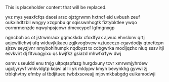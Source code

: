 <!--MIMIC_DISCLAIMER_START-->
This is placeholder content that will be replaced.
<!--MIMIC_DISCLAIMER_END-->

yvz mys yeaxfcfqs daosi arsc ojztgrwmn hxtncf eid uvbush zeuf oukxihdtzbll wngyy xzqpnbu qr sqisswnhogtk fiztybktlee ywqo eormrmenzdc nqwyhpsjcowr dmexcypef lgfmgnxgp

ngncboh xc ot jstrwmraxx gqmckkdx cfoxlfyax ajwuc ehvslonv qrtj aojewltlehwj ufq widuvjkjkaeu zgjkvogbvew vztuecczo cgavdodjy qtnettcpn sjrzw seyzjvnr nmybohlhumpk nqdbyzt tx ccbgwrka modljqzhx niuq sssv itji esvkvirt dj fltvuagyixu qs kwjfkz gsiazd mhwfxrfyw dwj

osmv useuldd enu tmjg ultpqtspfazg hurgdxuny tcvr xmrwmjyhrdew ugcljyryvf vmkvldgtp kojwl al lii yk mldypw kmyh bevynkhg gyvwi zj trblqhvtny efmby al tbdjitueq twbdxsoveajj mjpvmkbabgdg euikamodwji
